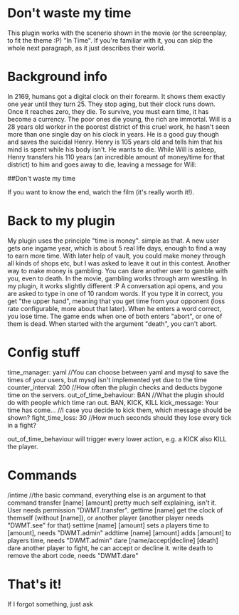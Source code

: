 Don't waste my time
=================
This plugin works with the scenerio shown in the movie (or the screenplay, to fit the theme :P) "In Time".
If you're familiar with it, you can skip the whole next paragraph, as it just describes their world.

Background info
==============
In 2169, humans got a digital clock on their forearm. It shows them exactly one year until they turn 25.
They stop aging, but their clock runs down. Once it reaches zero, they die. To survive, you must earn time,
it has become a currency. The poor ones die young, the rich are immortal.
Will is a 28 years old worker in the poorest district of this cruel work, he hasn't seen more than one single
day on his clock in years. He is a good guy though and saves the suicidal Henry. Henry is 105 years old and
tells him that his mind is spent while his body isn't. He wants to die. While Will is asleep, Henry transfers
his 110 years (an incredible amount of money/time for that district) to him and goes away to die, leaving a message
for Will:

##Don't waste my time

If you want to know the end, watch the film (it's really worth it!).

Back to my plugin
===============
My plugin uses the principle "time is money". simple as that.
A new user gets one ingame year, which is about 5 real life days, enough to find a way to earn more time.
With later help of vault, you could make money through all kinds of shops etc, but I was asked to leave it out in this contest.
Another way to make money is gambling.
You can dare another user to gamble with you, even to death. In the movie, gambling works through arm wrestling.
In my plugin, it works slightly different :P
A conversation api opens, and you are asked to type in one of 10 random words. If you type it in correct, you get "the upper hand",
meaning that you get time from your opponent (loss rate configurable, more about that later). When he enters a word correct, you
lose time. The game ends when one of both enters "abort", or one of them is dead. When started with the argument "death", you can't
abort.

Config stuff
===========
time_manager: yaml //You can choose between yaml and mysql to save the times of your users, but mysql isn't implemented yet due to the time
counter_interval: 200 //How often the plugin checks and deducts bygone time on the servers.
out_of_time_behaviour: BAN //What the plugin should do with people which time ran out. BAN, KICK, KILL
kick_message: Your time has come... //I case you decide to kick them, which message should be shown?
fight_time_loss: 30 //How much seconds should they lose every tick in a fight?

out_of_time_behaviour will trigger every lower action, e.g. a KICK also KILL the player.

Commands
========
/intime //the basic command, everything else is an argument to that command
transfer \[name\] \[amount\] pretty much self explaining, isn't it. User needs permission "DWMT.transfer".
gettime \[name\] get the clock of themself (without \[name\]), or another player (another player needs "DWMT.see" for that)
settime \[name\] \[amount\] sets a players time to \[amount\], needs "DWMT.admin"
addtime \[name\] \[amount\] adds \[amount\] to players time, needs "DWMT.admin"
dare \[name/accept|decline\] \[death\] dare another player to fight, he can accept or decline it. write death to remove the abort code, needs "DWMT.dare"

That's it!
==========
If I forgot something, just ask